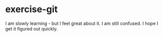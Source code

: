 # exercise-git
I am slowly learning - but I feel great about it. I am still confused.
I hope I get it figured out quickly.
